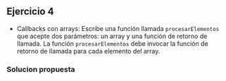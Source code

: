 ## Ejercicio 4

* Callbacks con arrays: Escribe una función llamada `procesarElementos` que acepte dos parámetros: un array y una función de retorno de llamada. La función `procesarElementos` debe invocar la función de retorno de llamada para cada elemento del array.

### Solucion propuesta
